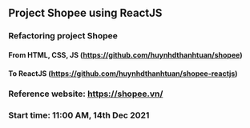 ## Project Shopee using ReactJS

### Refactoring project Shopee

#### From HTML, CSS, JS (https://github.com/huynhdthanhtuan/shopee)

#### To ReactJS (https://github.com/huynhdthanhtuan/shopee-reactjs)

### Reference website: https://shopee.vn/

### Start time: 11:00 AM, 14th Dec 2021

